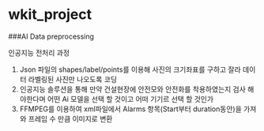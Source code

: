 # wkit_project
###AI Data preprocessing

인공지능 전처리 과정 

1. Json 파일의 shapes/label/points를 이용해 사진의 크기좌표를 구하고 잘라 데이터 라벨링된 사진만 나오도록 코딩 
2. 인공지능 솔루션을 통해 만약 건설현장에 안전모와 안전화를 착용하였는지 검사 해야한다며 어떤 Ai 모델을 선택 할 것이고 어떠 기기르 선택 할 것인가
3. FFMPEG를 이용하여 xml파일에서 Alarms 항목(Start부터 duration동안)을 가져와 프레임 수 만큼 이미지로 변환 

